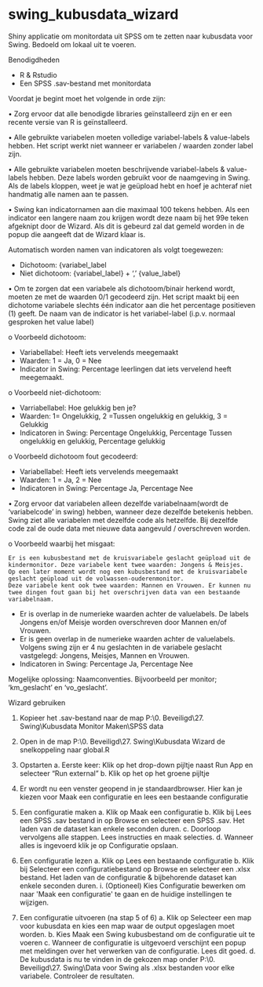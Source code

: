 # swing_kubusdata_wizard
Shiny applicatie om monitordata uit SPSS om te zetten naar kubusdata voor Swing. Bedoeld om lokaal uit te voeren.

Benodigdheden
- R & Rstudio
- Een SPSS .sav-bestand met monitordata

Voordat je begint moet het volgende in orde zijn:

• Zorg ervoor dat alle benodigde libraries geïnstalleerd zijn en er een recente versie van R 
is geïnstalleerd.

• Alle gebruikte variabelen moeten volledige variabel-labels & value-labels hebben.
Het script werkt niet wanneer er variabelen / waarden zonder label zijn.

• Alle gebruikte variabelen moeten beschrijvende variabel-labels & value-labels hebben.
Deze labels worden gebruikt voor de naamgeving in Swing. Als de labels kloppen, weet 
je wat je geüpload hebt en hoef je achteraf niet handmatig alle namen aan te passen.

• Swing kan indicatornamen aan die maximaal 100 tekens hebben. Als een indicator een 
langere naam zou krijgen wordt deze naam bij het 99e teken afgeknipt door de Wizard.
Als dit is gebeurd zal dat gemeld worden in de popup die aangeeft dat de Wizard klaar 
is.

Automatisch worden namen van indicatoren als volgt toegewezen:
- Dichotoom: {variabel_label
- Niet dichotoom: {variabel_label} + ‘,’ {value_label}

• Om te zorgen dat een variabele als dichotoom/binair herkend wordt, moeten ze met de 
waarden 0/1 gecodeerd zijn. Het script maakt bij een dichotome variabele slechts één 
indicator aan die het percentage positieven (1) geeft. De naam van de indicator is het 
variabel-label (i.p.v. normaal gesproken het value label)

 o Voorbeeld dichotoom:
 - Variabellabel: Heeft iets vervelends meegemaakt
 - Waarden: 1 = Ja, 0 = Nee
 - Indicator in Swing: Percentage leerlingen dat iets vervelend heeft meegemaakt.

  o Voorbeeld niet-dichotoom:
  - Varriabellabel: Hoe gelukkig ben je?
  - Waarden: 1= Ongelukkig, 2 =Tussen ongelukkig en gelukkig, 3 = Gelukkig
  - Indicatoren in Swing: Percentage Ongelukkig, Percentage Tussen ongelukkig en 
  gelukkig, Percentage gelukkig

 o Voorbeeld dichotoom fout gecodeerd:
   - Variabellabel: Heeft iets vervelends meegemaakt
   - Waarden: 1 = Ja, 2 = Nee
   - Indicatoren in Swing: Percentage Ja, Percentage Nee

• Zorg ervoor dat variabelen alleen dezelfde variabelnaam(wordt de ‘variabelcode’ in 
swing) hebben, wanneer deze dezelfde betekenis hebben. Swing ziet alle variabelen 
met dezelfde code als hetzelfde. Bij dezelfde code zal de oude data met nieuwe data 
aangevuld / overschreven worden.

  o Voorbeeld waarbij het misgaat:

    Er is een kubusbestand met de kruisvariabele geslacht geüpload uit de kindermonitor. Deze variabele kent twee waarden: Jongens & Meisjes.
    Op een later moment wordt nog een kubusbestand met de kruisvariabele geslacht geüpload uit de volwassen-ouderenmonitor. 
    Deze variabele kent ook twee waarden: Mannen en Vrouwen. Er kunnen nu twee dingen fout gaan bij het overschrijven data van een bestaande variabelnaam.
		
   - Er is overlap in de numerieke waarden achter de valuelabels. De labels Jongens en/of Meisje worden overschreven door Mannen en/of Vrouwen.
   - Er is geen overlap in de numerieke waarden achter de valuelabels. Volgens swing zijn er 4 nu geslachten in de variabele geslacht vastgelegd: Jongens, 
    Meisjes, Mannen en Vrouwen.
   - Indicatoren in Swing: Percentage Ja, Percentage Nee

 Mogelijke oplossing: Naamconventies. Bijvoorbeeld per monitor; ‘km_geslacht’ en ‘vo_geslacht’.
    
Wizard gebruiken

1. Kopieer het .sav-bestand naar de map P:\0. Beveiligd\27. Swing\Kubusdata Monitor 
Maken\SPSS data

2. Open in de map P:\0. Beveiligd\27. Swing\Kubusdata Wizard de snelkoppeling naar global.R

3. Opstarten
  a. Eerste keer: Klik op het drop-down pijltje naast Run App en selecteer “Run external”
  b. Klik op het op het groene pijltje
  4. Er wordt nu een venster geopend in je standaardbrowser. Hier kan je kiezen voor Maak een 
     configuratie en lees een bestaande configuratie

5. Een configuratie maken
  a. Klik op Maak een configuratie
  b. Klik bij Lees een SPSS .sav bestand in op Browse en selecteer een SPSS .sav. Het laden van de dataset kan enkele seconden duren.
  c. Doorloop vervolgens alle stappen. Lees instructies en maak selecties. 
  d. Wanneer alles is ingevoerd klik je op Configuratie opslaan. 

6. Een configuratie lezen
  a. Klik op Lees een bestaande configuratie
  b. Klik bij Selecteer een configuratiebestand op Browse en selecteer een .xlsx bestand. Het laden van de configuratie & bijbehorende dataset kan enkele seconden duren.
    i. (Optioneel) Kies Configuratie bewerken om naar 'Maak een configuratie' te gaan en de huidige instellingen te wijzigen.

7. Een configuratie uitvoeren (na stap 5 of 6)
  a. Klik op Selecteer een map voor kubusdata en kies een map waar de output opgeslagen 
  moet worden.
  b. Kies Maak een Swing kubusbestand om de configuratie uit te voeren
  c. Wanneer de configuratie is uitgevoerd verschijnt een popup met meldingen over
  het verwerken van de configuratie. Lees dit goed.
  d. De kubusdata is nu te vinden in de gekozen map onder P:\0. Beveiligd\27. Swing\Data 
  voor Swing als .xlsx bestanden voor elke variabele. Controleer de resultaten.
